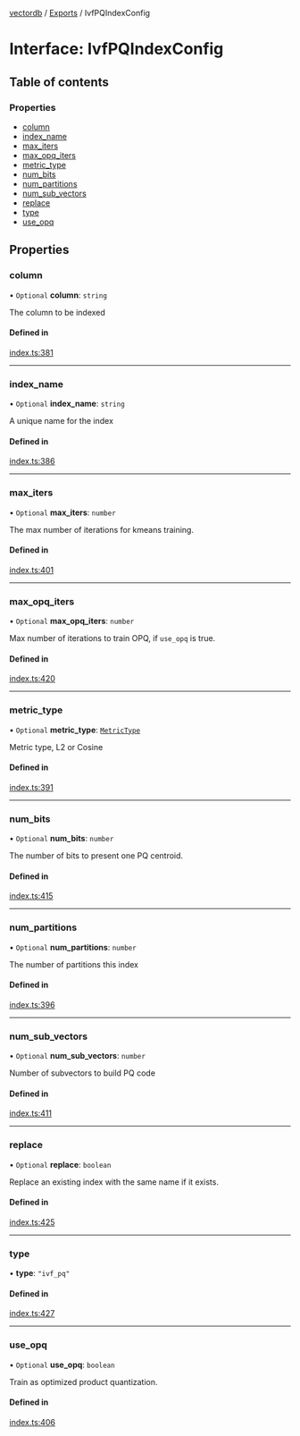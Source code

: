 [vectordb](../README.md) / [Exports](../modules.md) / IvfPQIndexConfig

# Interface: IvfPQIndexConfig

## Table of contents

### Properties

- [column](IvfPQIndexConfig.md#column)
- [index\_name](IvfPQIndexConfig.md#index_name)
- [max\_iters](IvfPQIndexConfig.md#max_iters)
- [max\_opq\_iters](IvfPQIndexConfig.md#max_opq_iters)
- [metric\_type](IvfPQIndexConfig.md#metric_type)
- [num\_bits](IvfPQIndexConfig.md#num_bits)
- [num\_partitions](IvfPQIndexConfig.md#num_partitions)
- [num\_sub\_vectors](IvfPQIndexConfig.md#num_sub_vectors)
- [replace](IvfPQIndexConfig.md#replace)
- [type](IvfPQIndexConfig.md#type)
- [use\_opq](IvfPQIndexConfig.md#use_opq)

## Properties

### column

• `Optional` **column**: `string`

The column to be indexed

#### Defined in

[index.ts:381](https://github.com/lancedb/lancedb/blob/270aedc/node/src/index.ts#L381)

___

### index\_name

• `Optional` **index\_name**: `string`

A unique name for the index

#### Defined in

[index.ts:386](https://github.com/lancedb/lancedb/blob/270aedc/node/src/index.ts#L386)

___

### max\_iters

• `Optional` **max\_iters**: `number`

The max number of iterations for kmeans training.

#### Defined in

[index.ts:401](https://github.com/lancedb/lancedb/blob/270aedc/node/src/index.ts#L401)

___

### max\_opq\_iters

• `Optional` **max\_opq\_iters**: `number`

Max number of iterations to train OPQ, if `use_opq` is true.

#### Defined in

[index.ts:420](https://github.com/lancedb/lancedb/blob/270aedc/node/src/index.ts#L420)

___

### metric\_type

• `Optional` **metric\_type**: [`MetricType`](../enums/MetricType.md)

Metric type, L2 or Cosine

#### Defined in

[index.ts:391](https://github.com/lancedb/lancedb/blob/270aedc/node/src/index.ts#L391)

___

### num\_bits

• `Optional` **num\_bits**: `number`

The number of bits to present one PQ centroid.

#### Defined in

[index.ts:415](https://github.com/lancedb/lancedb/blob/270aedc/node/src/index.ts#L415)

___

### num\_partitions

• `Optional` **num\_partitions**: `number`

The number of partitions this index

#### Defined in

[index.ts:396](https://github.com/lancedb/lancedb/blob/270aedc/node/src/index.ts#L396)

___

### num\_sub\_vectors

• `Optional` **num\_sub\_vectors**: `number`

Number of subvectors to build PQ code

#### Defined in

[index.ts:411](https://github.com/lancedb/lancedb/blob/270aedc/node/src/index.ts#L411)

___

### replace

• `Optional` **replace**: `boolean`

Replace an existing index with the same name if it exists.

#### Defined in

[index.ts:425](https://github.com/lancedb/lancedb/blob/270aedc/node/src/index.ts#L425)

___

### type

• **type**: ``"ivf_pq"``

#### Defined in

[index.ts:427](https://github.com/lancedb/lancedb/blob/270aedc/node/src/index.ts#L427)

___

### use\_opq

• `Optional` **use\_opq**: `boolean`

Train as optimized product quantization.

#### Defined in

[index.ts:406](https://github.com/lancedb/lancedb/blob/270aedc/node/src/index.ts#L406)
